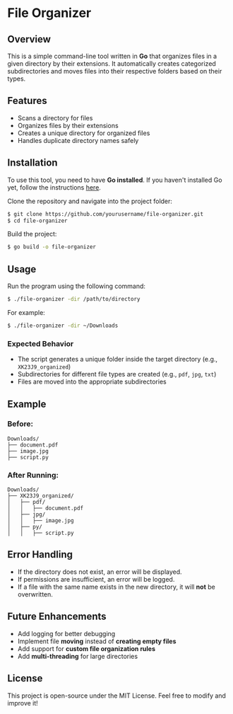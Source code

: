 # File Organizer

## Overview
This is a simple command-line tool written in **Go** that organizes files in a given directory by their extensions. It automatically creates categorized subdirectories and moves files into their respective folders based on their types.

## Features
- Scans a directory for files
- Organizes files by their extensions
- Creates a unique directory for organized files
- Handles duplicate directory names safely

## Installation
To use this tool, you need to have **Go installed**. If you haven't installed Go yet, follow the instructions [here](https://go.dev/doc/install).

Clone the repository and navigate into the project folder:
```sh
$ git clone https://github.com/yourusername/file-organizer.git
$ cd file-organizer
```

Build the project:
```sh
$ go build -o file-organizer
```

## Usage
Run the program using the following command:
```sh
$ ./file-organizer -dir /path/to/directory
```
For example:
```sh
$ ./file-organizer -dir ~/Downloads
```

### Expected Behavior
- The script generates a unique folder inside the target directory (e.g., `XK23J9_organized`)
- Subdirectories for different file types are created (e.g., `pdf`, `jpg`, `txt`)
- Files are moved into the appropriate subdirectories

## Example
### Before:
```
Downloads/
├── document.pdf
├── image.jpg
├── script.py
```
### After Running:
```
Downloads/
├── XK23J9_organized/
│   ├── pdf/
│   │   ├── document.pdf
│   ├── jpg/
│   │   ├── image.jpg
│   ├── py/
│   │   ├── script.py
```

## Error Handling
- If the directory does not exist, an error will be displayed.
- If permissions are insufficient, an error will be logged.
- If a file with the same name exists in the new directory, it will **not** be overwritten.

## Future Enhancements
- Add logging for better debugging
- Implement file **moving** instead of **creating empty files**
- Add support for **custom file organization rules**
- Add **multi-threading** for large directories

## License
This project is open-source under the MIT License. Feel free to modify and improve it!